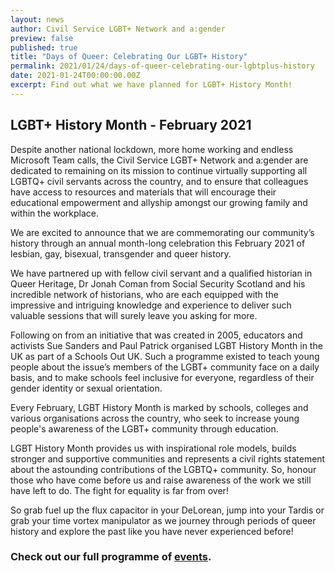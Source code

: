 ```yaml
---
layout: news
author: Civil Service LGBT+ Network and a:gender
preview: false
published: true
title: "Days of Queer: Celebrating Our LGBT+ History"
permalink: 2021/01/24/days-of-queer-celebrating-our-lgbtplus-history
date: 2021-01-24T00:00:00.00Z
excerpt: Find out what we have planned for LGBT+ History Month!
---
```


## LGBT+ History Month - February 2021

Despite another national lockdown, more home working and endless Microsoft Team calls, the Civil Service LGBT+ Network and a:gender are dedicated to remaining on its mission to continue virtually supporting all LGBTQ+ civil servants across the country, and to ensure that colleagues have access to resources and materials that will encourage their educational empowerment and allyship amongst our growing family and within the workplace.

We are excited to announce that we are commemorating our community’s history through an annual month-long celebration this February 2021 of lesbian, gay, bisexual, transgender and queer history. 

We have partnered up with fellow civil servant and a qualified historian in Queer Heritage, Dr Jonah Coman from Social Security Scotland and his incredible network of historians, who are each equipped with the impressive and intriguing knowledge and experience to deliver such valuable sessions that will surely leave you asking for more.

Following on from an initiative that was created in 2005, educators and activists Sue Sanders and Paul Patrick organised LGBT History Month in the UK as part of a Schools Out UK. Such a programme existed to teach young people about the issue’s members of the LGBT+ community face on a daily basis, and to make schools feel inclusive for everyone, regardless of their gender identity or sexual orientation.

Every February, LGBT History Month is marked by schools, colleges and various organisations across the country, who seek to increase young people's awareness of the LGBT+ community through education.

LGBT History Month provides us with inspirational role models, builds stronger and supportive communities and represents a civil rights statement about the astounding contributions of the LGBTQ+ community. So, honour those who have come before us and raise awareness of the work we still have left to do. The fight for equality is far from over!

So grab fuel up the flux capacitor in your DeLorean, jump into your Tardis or grab your time vortex manipulator as we journey through periods of queer history and explore the past like you have never experienced before!

### Check out our full programme of [events]( https://www.civilservice.lgbt/events/).



